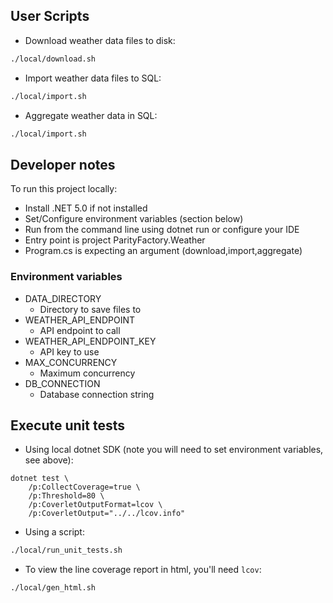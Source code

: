 ## User Scripts
- Download weather data files to disk:
```bash
./local/download.sh
```

- Import weather data files to SQL:
```bash
./local/import.sh
```

- Aggregate weather data in SQL:
```bash
./local/import.sh
```

## Developer notes
To run this project locally:
 * Install .NET 5.0 if not installed
 * Set/Configure environment variables (section below)
 * Run from the command line using dotnet run or configure your IDE
 * Entry point is project ParityFactory.Weather
 * Program.cs is expecting an argument (download,import,aggregate)
 
### Environment variables
* DATA_DIRECTORY
  * Directory to save files to
* WEATHER_API_ENDPOINT
  * API endpoint to call
* WEATHER_API_ENDPOINT_KEY
  * API key to use
* MAX_CONCURRENCY
  * Maximum concurrency
* DB_CONNECTION
  * Database connection string

## Execute unit tests
- Using local dotnet SDK (note you will need to set environment variables, see above):
```
dotnet test \
    /p:CollectCoverage=true \
    /p:Threshold=80 \
    /p:CoverletOutputFormat=lcov \
    /p:CoverletOutput="../../lcov.info"
```

- Using a script:
```bash
./local/run_unit_tests.sh
```

- To view the line coverage report in html, you'll need `lcov`:
```bash
./local/gen_html.sh
```
